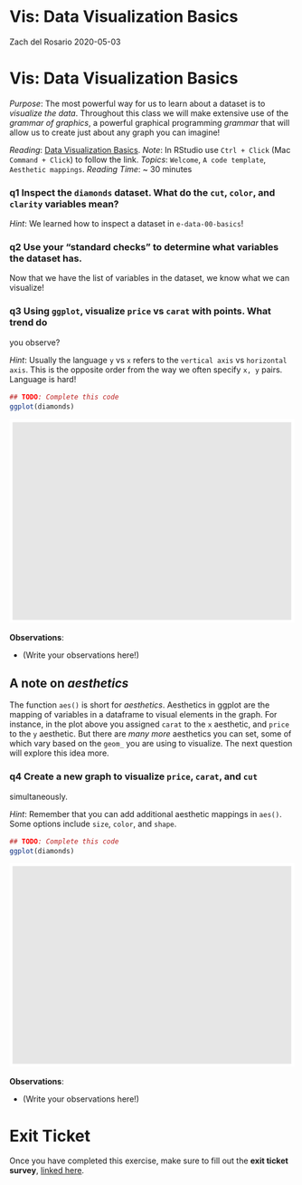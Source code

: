 Vis: Data Visualization Basics
================
Zach del Rosario
2020-05-03

# Vis: Data Visualization Basics

*Purpose*: The most powerful way for us to learn about a dataset is to
*visualize the data*. Throughout this class we will make extensive use
of the *grammar of graphics*, a powerful graphical programming *grammar*
that will allow us to create just about any graph you can imagine!

*Reading*: [Data Visualization
Basics](https://rstudio.cloud/learn/primers/1.1). *Note*: In RStudio use
`Ctrl + Click` (Mac `Command + Click`) to follow the link. *Topics*:
`Welcome`, `A code template`, `Aesthetic mappings`. *Reading Time*: ~ 30
minutes

### **q1** Inspect the `diamonds` dataset. What do the `cut`, `color`, and `clarity` variables mean?

*Hint*: We learned how to inspect a dataset in `e-data-00-basics`!

### **q2** Use your “standard checks” to determine what variables the dataset has.

Now that we have the list of variables in the dataset, we know what we
can visualize!

### **q3** Using `ggplot`, visualize `price` vs `carat` with points. What trend do

you observe?

*Hint*: Usually the language `y` vs `x` refers to the `vertical axis` vs
`horizontal axis`. This is the opposite order from the way we often
specify `x, y` pairs. Language is hard!

``` r
## TODO: Complete this code
ggplot(diamonds)
```

![](d05-e-vis00-basics-assignment_files/figure-gfm/q3-task-1.png)<!-- -->

**Observations**:

- (Write your observations here!)

## A note on *aesthetics*

The function `aes()` is short for *aesthetics*. Aesthetics in ggplot are
the mapping of variables in a dataframe to visual elements in the graph.
For instance, in the plot above you assigned `carat` to the `x`
aesthetic, and `price` to the `y` aesthetic. But there are *many more*
aesthetics you can set, some of which vary based on the `geom_` you are
using to visualize. The next question will explore this idea more.

### **q4** Create a new graph to visualize `price`, `carat`, and `cut`

simultaneously.

*Hint*: Remember that you can add additional aesthetic mappings in
`aes()`. Some options include `size`, `color`, and `shape`.

``` r
## TODO: Complete this code
ggplot(diamonds)
```

![](d05-e-vis00-basics-assignment_files/figure-gfm/q4-task-1.png)<!-- -->

**Observations**:

- (Write your observations here!)

<!-- include-exit-ticket -->

# Exit Ticket

<!-- -------------------------------------------------- -->

Once you have completed this exercise, make sure to fill out the **exit
ticket survey**, [linked
here](https://docs.google.com/forms/d/e/1FAIpQLSeuq2LFIwWcm05e8-JU84A3irdEL7JkXhMq5Xtoalib36LFHw/viewform?usp=pp_url&entry.693978880=e-vis00-basics-assignment.Rmd).
